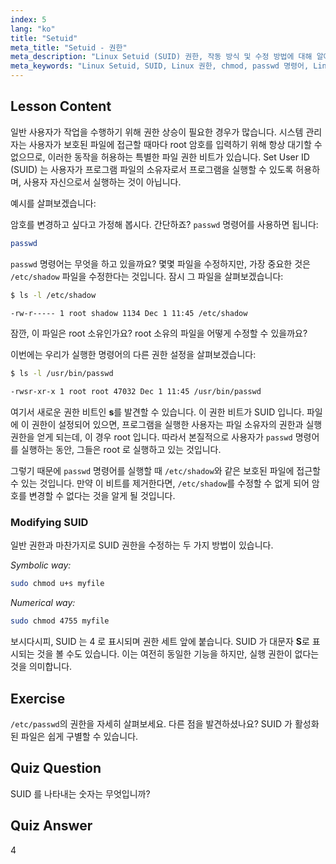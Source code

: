 ```yaml
---
index: 5
lang: "ko"
title: "Setuid"
meta_title: "Setuid - 권한"
meta_description: "Linux Setuid (SUID) 권한, 작동 방식 및 수정 방법에 대해 알아보세요. Linux 에서 안전한 파일 접근을 위한 SUID 를 이해합니다."
meta_keywords: "Linux Setuid, SUID, Linux 권한, chmod, passwd 명령어, Linux 보안, 초보자 Linux, Linux 튜토리얼"
---
```


## Lesson Content

일반 사용자가 작업을 수행하기 위해 권한 상승이 필요한 경우가 많습니다. 시스템 관리자는 사용자가 보호된 파일에 접근할 때마다 root 암호를 입력하기 위해 항상 대기할 수 없으므로, 이러한 동작을 허용하는 특별한 파일 권한 비트가 있습니다. Set User ID (SUID) 는 사용자가 프로그램 파일의 소유자로서 프로그램을 실행할 수 있도록 허용하며, 사용자 자신으로서 실행하는 것이 아닙니다.

예시를 살펴보겠습니다:

암호를 변경하고 싶다고 가정해 봅시다. 간단하죠? `passwd` 명령어를 사용하면 됩니다:

```bash
passwd
```

`passwd` 명령어는 무엇을 하고 있을까요? 몇몇 파일을 수정하지만, 가장 중요한 것은 `/etc/shadow` 파일을 수정한다는 것입니다. 잠시 그 파일을 살펴보겠습니다:

```bash
$ ls -l /etc/shadow

-rw-r----- 1 root shadow 1134 Dec 1 11:45 /etc/shadow
```

잠깐, 이 파일은 root 소유인가요? root 소유의 파일을 어떻게 수정할 수 있을까요?

이번에는 우리가 실행한 명령어의 다른 권한 설정을 살펴보겠습니다:

```bash
$ ls -l /usr/bin/passwd

-rwsr-xr-x 1 root root 47032 Dec 1 11:45 /usr/bin/passwd
```

여기서 새로운 권한 비트인 **s**를 발견할 수 있습니다. 이 권한 비트가 SUID 입니다. 파일에 이 권한이 설정되어 있으면, 프로그램을 실행한 사용자는 파일 소유자의 권한과 실행 권한을 얻게 되는데, 이 경우 root 입니다. 따라서 본질적으로 사용자가 `passwd` 명령어를 실행하는 동안, 그들은 root 로 실행하고 있는 것입니다.

그렇기 때문에 `passwd` 명령어를 실행할 때 `/etc/shadow`와 같은 보호된 파일에 접근할 수 있는 것입니다. 만약 이 비트를 제거한다면, `/etc/shadow`를 수정할 수 없게 되어 암호를 변경할 수 없다는 것을 알게 될 것입니다.

### Modifying SUID

일반 권한과 마찬가지로 SUID 권한을 수정하는 두 가지 방법이 있습니다.

_Symbolic way:_

```bash
sudo chmod u+s myfile
```

_Numerical way:_

```bash
sudo chmod 4755 myfile
```

보시다시피, SUID 는 4 로 표시되며 권한 세트 앞에 붙습니다. SUID 가 대문자 **S**로 표시되는 것을 볼 수도 있습니다. 이는 여전히 동일한 기능을 하지만, 실행 권한이 없다는 것을 의미합니다.

## Exercise

`/etc/passwd`의 권한을 자세히 살펴보세요. 다른 점을 발견하셨나요? SUID 가 활성화된 파일은 쉽게 구별할 수 있습니다.

## Quiz Question

SUID 를 나타내는 숫자는 무엇입니까?

## Quiz Answer

4
